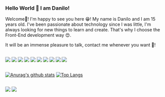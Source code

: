 ### Hello World 👋 I am Danilo!
   Welcome👋! I'm happy to see you here 😁! My name is Danilo and I am 15 years old. I've been passionate about technology since I was little, I'm always looking for new things    to learn and create. That's why I choose the Front-End development way 😍.

It will be an immense pleasure to talk, contact me whenever you want 🤚!

##
![](https://img.shields.io/badge/JavaScript-323330?style=for-the-badge&logo=javascript&logoColor=F7DF1E)
![](https://img.shields.io/badge/HTML5-E34F26?style=for-the-badge&logo=html5&logoColor=white)
![](https://img.shields.io/badge/CSS3-1572B6?style=for-the-badge&logo=css3&logoColor=white)
![](https://img.shields.io/badge/Sass-CC6699?style=for-the-badge&logo=sass&logoColor=white)
![](https://img.shields.io/badge/React-20232A?style=for-the-badge&logo=react&logoColor=61DAFB)
![](https://img.shields.io/badge/next.js-000000?style=for-the-badge&logo=nextdotjs&logoColor=white)
![](https://img.shields.io/badge/styled--components-DB7093?style=for-the-badge&logo=styled-components&logoColor=white)
![](https://img.shields.io/badge/vscode-017AD7?style=for-the-badge&logo=visualstudiocode&logoColor=white)
![](https://img.shields.io/badge/Netlify-00C7B7?style=for-the-badge&logo=netlify&logoColor=blue)
![](https://img.shields.io/badge/Windows-017AD7?style=for-the-badge&logo=windows&logoColor=white)

##

[![Anurag's github stats](https://github-readme-stats.vercel.app/api?username=danilommedeiros&hide=issues&show_icons=true&title_color=61dafb&text_color=FFFFFF&icon_color=61dafb&bg_color=20232a)](https://github.com/danilommedeiros)
[![Top Langs](https://github-readme-stats.vercel.app/api/top-langs/?username=danilommedeiros&layout=compact&title_color=61dafb&text_color=FFFFFF&icon_color=61dafb&bg_color=20232a)](https://github.com/danilommedeiros)

##

<div> 
  <a href="https://instagram.com/danilo_m08" target="_blank"><img src="https://img.shields.io/badge/-Instagram-%23E4405F?style=for-the-badge&logo=instagram&logoColor=white" target="_blank"></a>
  <a href = "mailto:danilo.medeiros800@gmail.com"><img src="https://img.shields.io/badge/-Gmail-%23333?style=for-the-badge&logo=gmail&logoColor=red" target="_blank"></a>
</div>
 


